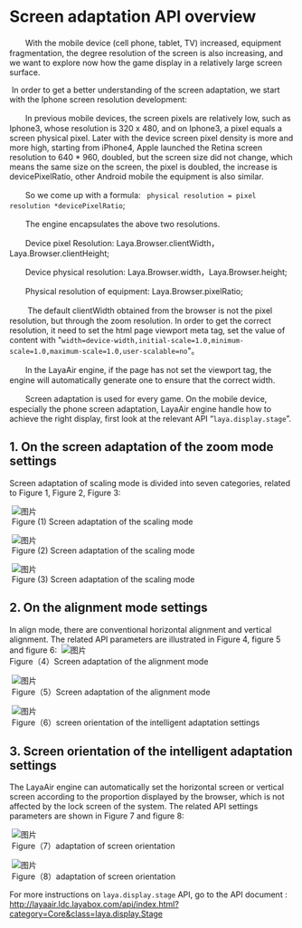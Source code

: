# Screen adaptation API overview



　　With the mobile device (cell phone, tablet, TV) increased, equipment fragmentation, the degree resolution of the screen is also increasing, and we want to explore now how the game display in a relatively large screen surface.

​	In order to get a better understanding of the screen adaptation, we start with the Iphone screen resolution development:

　　In previous mobile devices, the screen pixels are relatively low, such as Iphone3, whose resolution is 320 x 480, and on Iphone3, a pixel equals a screen physical pixel. Later with the device screen pixel density is more and more high, starting from iPhone4, Apple launched the Retina screen resolution to 640 * 960, doubled, but the screen size did not change, which means the same size on the screen, the pixel is doubled, the increase is devicePixelRatio, other Android mobile the equipment is also similar.

　　So we come up with a formula:    ` physical resolution = pixel resolution *devicePixelRatio`;

　　The engine encapsulates the above two resolutions.

　　Device pixel Resolution: Laya.Browser.clientWidth，Laya.Browser.clientHeight;

　　Device physical resolution: Laya.Browser.width，Laya.Browser.height;

　　Physical resolution of equipment: Laya.Browser.pixelRatio;

　　 The default clientWidth obtained from the browser is not the pixel resolution, but through the zoom resolution. In order to get the correct resolution, it need to set the html page viewport meta tag, set the value of content with "`width=device-width,initial-scale=1.0,minimum-scale=1.0,maximum-scale=1.0,user-scalable=no`"。

　　In the LayaAir engine, if the page has not set the viewport tag, the engine will automatically generate one to ensure that the correct width.

　　Screen adaptation is used for every game. On the mobile device, especially the phone screen adaptation, LayaAir engine handle how to achieve the right display, first look at the relevant API “`laya.display.stage`”.



## 1. On the screen adaptation of the zoom mode settings

Screen adaptation of scaling mode is divided into seven categories, related to Figure 1, Figure 2, Figure 3:

​		![图片](img/1.png)<br/>
​		Figure (1) Screen adaptation of the scaling mode

​		![图片](img/2.png)<br/>
​		Figure (2) Screen adaptation of the scaling mode

​		![图片](img/3.png)<br/>
​		Figure (3) Screen adaptation of the scaling mode



## 2. On the alignment mode settings

 In align mode, there are conventional horizontal alignment and vertical alignment. The related API parameters are illustrated in Figure 4, figure 5 and figure 6:
​		 ![图片](img/4.png)<br/>
​		Figure（4）Screen adaptation of the alignment mode

​		![图片](img/5.png)<br/>
​		Figure（5）Screen adaptation of the alignment mode

​		![图片](img/6.png)<br/>
​		Figure（6）screen orientation of the intelligent adaptation settings



## 3. Screen orientation of the intelligent adaptation settings

The LayaAir engine can automatically set the horizontal screen or vertical screen according to the proportion displayed by the browser, which is not affected by the lock screen of the system. The related API settings parameters are shown in Figure 7 and figure 8:

​		![图片](img/7.png)<br/>
​		Figure（7）adaptation of screen orientation

​		![图片](img/8.png)<br/>
​		Figure（8）adaptation of screen orientation



For more instructions on `laya.display.stage` API, go to the API document : http://layaair.ldc.layabox.com/api/index.html?category=Core&class=laya.display.Stage
